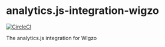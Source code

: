 # analytics.js-integration-wigzo
[![CircleCI](https://circleci.com/gh/segment-integrations/analytics.js-integration-wigzo.svg?style=svg&circle-token=867c58f4814855ff94dc0ce715c1e6edefc419a5)](https://circleci.com/gh/segment-integrations/analytics.js-integration-wigzo)

The analytics.js integration for Wigzo
